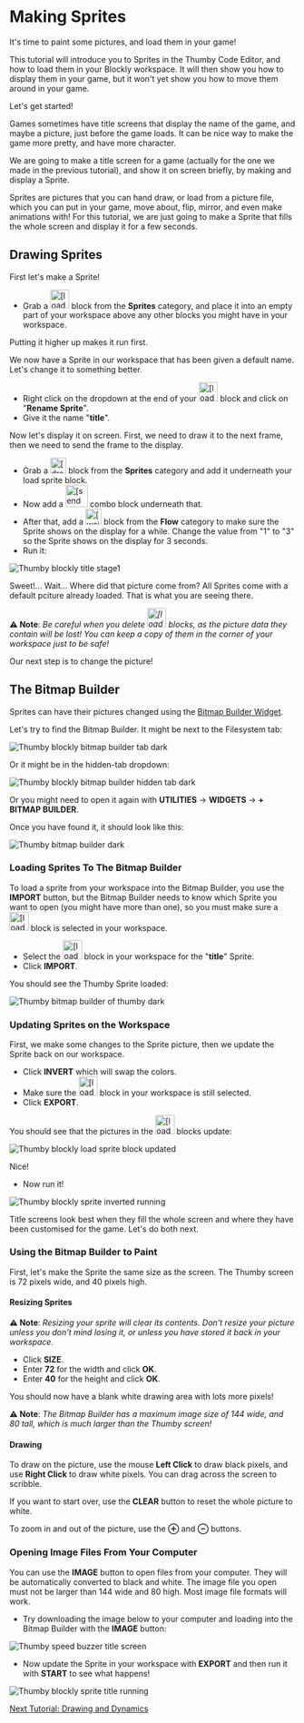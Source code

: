 # Making Sprites

It's time to paint some pictures, and load them in your game!

This tutorial will introduce you to Sprites in the Thumby Code Editor, and how to load them in your Blockly workspace. It will then show you how to display them in your game, but it won't yet show you how to move them around in your game.

Let's get started!

Games sometimes have title screens that display the name of the game, and maybe a picture, just before the game loads. It can be nice way to make the game more pretty, and have more character.

We are going to make a title screen for a game (actually for the one we made in the previous tutorial), and show it on screen briefly, by making and display a Sprite.

Sprites are pictures that you can hand draw, or load from a picture file, which you can put in your game, move about, flip, mirror, and even make animations with! For this tutorial, we are just going to make a Sprite that fills the whole screen and display it for a few seconds.

## Drawing Sprites

First let's make a Sprite!

* Grab a <img src="../../images/editor-blockly-sprite-block.png" alt="[load sprite]" style="height:2.4em"> block from the **Sprites** category, and place it into an empty part of your workspace above any other blocks you might have in your workspace.

Putting it higher up makes it run first.

We now have a Sprite in our workspace that has been given a default name. Let's change it to something better.

* Right click on the dropdown at the end of your <img src="../../images/editor-blockly-sprite-block.png" alt="[load sprite]" style="height:2.4em"> block and click on "**Rename Sprite**".
* Give it the name "**title**".

Now let's display it on screen. First, we need to draw it to the next frame, then we need to send the frame to the display.

* Grab a <img src="../../images/editor-blockly-draw-sprite-title-block.png" alt="[draw title]" style="height:2.0em"> block from the **Sprites** category and add it underneath your load sprite block.
* Now add a <img src="../../images/editor-blockly-send-drawn-combo-block.png" alt="[send drawn frame to display] and [draw fill]" style="height:2.8em"> combo block underneath that.
* After that, add a <img src="../../images/editor-blockly-wait-block.png" alt="[wait]" style="height:2.0em"> block from the **Flow** category to make sure the Sprite shows on the display for a while. Change the value from "1" to "3" so the Sprite shows on the display for 3 seconds.
* Run it:

![Thumby blockly title stage1](../images/editor-blockly-title1.png)

Sweet!... Wait... Where did that picture come from? All Sprites come with a default pciture already loaded. That is what you are seeing there.

**⚠ Note**: *Be careful when you delete <img src="../../images/editor-blockly-sprite-block.png" alt="[load sprite]" style="height:2.4em"> blocks, as the picture data they contain will be lost! You can keep a copy of them in the corner of your workspace just to be safe!*

Our next step is to change the picture!

## The Bitmap Builder

Sprites can have their pictures changed using the [Bitmap Builder Widget](../../Code-Editor/Widget-panels/#bitmap-builder).

Let's try to find the Bitmap Builder. It might be next to the Filesystem tab:

![Thumby blockly bitmap builder tab dark](../images/editor-blockly-bitmap-tab-dark.jpg)

Or it might be in the hidden-tab dropdown:

![Thumby blockly bitmap builder hidden tab dark](../images/editor-blockly-bitmap-hidden-tab-dark.jpg)


Or you might need to open it again with **UTILITIES** -> **WIDGETS** -> **+ BITMAP BUILDER**.

Once you have found it, it should look like this:

![Thumby bitmap builder dark](../images/editor-bitmap-builder-dark.jpg)

### Loading Sprites To The Bitmap Builder

To load a sprite from your workspace into the Bitmap Builder, you use the **IMPORT** button, but the Bitmap Builder needs to know which Sprite you want to open (you might have more than one), so you must make sure a <img src="../../images/editor-blockly-sprite-block.png" alt="[load sprite]" style="height:2.4em"> block is selected in your workspace.

* Select the <img src="../../images/editor-blockly-sprite-block.png" alt="[load sprite]" style="height:2.4em"> block in your workspace for the "**title**" Sprite.
* Click **IMPORT**.

You should see the Thumby Sprite loaded:

![Thumby bitmap builder of thumby dark](../images/editor-bitmap-builder-thumby-dark.jpg)

### Updating Sprites on the Workspace

First, we make some changes to the Sprite picture, then we update the Sprite back on our workspace.

* Click **INVERT** which will swap the colors.
* Make sure the <img src="../../images/editor-blockly-sprite-block.png" alt="[load sprite]" style="height:2.4em"> block in your workspace is still selected.
* Click **EXPORT**.

You should see that the pictures in the <img src="../../images/editor-blockly-sprite-block.png" alt="[load sprite]" style="height:2.4em"> blocks update:

![Thumby blockly load sprite block updated](../images/editor-blockly-load-sprite-block-updated.png)

Nice!

* Now run it!

![Thumby blockly sprite inverted running](../images/editor-blockly-sprite-inverted-running.png)

Title screens look best when they fill the whole screen and where they have been customised for the game. Let's do both next.

### Using the Bitmap Builder to Paint

First, let's make the Sprite the same size as the screen. The Thumby screen is 72 pixels wide, and 40 pixels high.

#### Resizing Sprites

**⚠ Note**: *Resizing your sprite will clear its contents. Don't resize your picture unless you don't mind losing it, or unless you have stored it back in your workspace.*

* Click **SIZE**.
* Enter **72** for the width and click **OK**.
* Enter **40** for the height and click **OK**.

You should now have a blank white drawing area with lots more pixels!

**⚠ Note**: *The Bitmap Builder has a maximum image size of 144 wide, and 80 tall, which is much larger than the Thumby screen!*

#### Drawing

To draw on the picture, use the mouse **Left Click** to draw black pixels, and use **Right Click** to draw white pixels. You can drag across the screen to scribble.

If you want to start over, use the **CLEAR** button to reset the whole picture to white.

To zoom in and out of the picture, use the **⊕** and **⊖** buttons.

### Opening Image Files From Your Computer

You can use the **IMAGE** button to open files from your computer. They will be automatically converted to black and white. The image file you open must not be larger than 144 wide and 80 high. Most image file formats will work.

* Try downloading the image below to your computer and loading into the Bitmap Builder with the **IMAGE** button:

![Thumby speed buzzer title screen](../images/speed-buzzer-title-screen.png)

* Now update the Sprite in your workspace with **EXPORT** and then run it with **START** to see what happens!

![Thumby blockly sprite title running](../images/editor-blockly-sprite-title.png)

[Next Tutorial: Drawing and Dynamics](../Drawing-and-Dynamics/)
